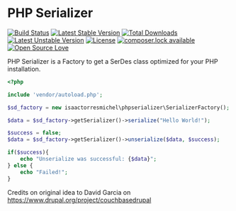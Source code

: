 # PHP Serializer
[![Build Status](https://travis-ci.org/isaactorresmichel/phpserializer.svg?branch=master)](https://travis-ci.org/isaactorresmichel/phpserializer)
[![Latest Stable Version](https://poser.pugx.org/isaactorresmichel/phpserializer/version)](https://packagist.org/packages/isaactorresmichel/phpserializer)
[![Total Downloads](https://poser.pugx.org/isaactorresmichel/phpserializer/downloads)](https://packagist.org/packages/isaactorresmichel/phpserializer)
[![Latest Unstable Version](https://poser.pugx.org/isaactorresmichel/phpserializer/v/unstable)](//packagist.org/packages/isaactorresmichel/phpserializer)
[![License](https://poser.pugx.org/isaactorresmichel/phpserializer/license)](https://packagist.org/packages/isaactorresmichel/phpserializer)
[![composer.lock available](https://poser.pugx.org/isaactorresmichel/phpserializer/composerlock)](https://packagist.org/packages/isaactorresmichel/phpserializer)
[![Open Source Love](https://badges.frapsoft.com/os/v1/open-source.svg?v=103)](https://github.com/ellerbrock/open-source-badges/)

PHP Serializer is a Factory to get a SerDes class optimized for your PHP installation.

```php
<?php

include 'vendor/autoload.php';

$sd_factory = new isaactorresmichel\phpserializer\SerializerFactory();

$data = $sd_factory->getSerializer()->serialize("Hello World!");

$success = false;
$data = $sd_factory->getSerializer()->unserialize($data, $success);

if($success){
    echo "Unserialize was successful: {$data}";
} else {
    echo "Failed!";
}
```

Credits on original idea to David Garcia on https://www.drupal.org/project/couchbasedrupal